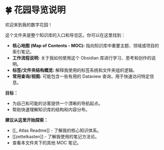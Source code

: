 # 🍀 花园导览说明

欢迎来到我的数字花园！

这个文件夹是整个知识库的入口和导览区。你可以在这里找到：

*   **核心地图 (Map of Contents - MOC):** 指向知识库中重要主题、领域或项目的索引笔记。
*   **工作流程说明:** 关于我如何使用这个 Obsidian 库进行学习、思考和创作的说明。
*   **标签/文件夹结构概览:** 解释我使用的标签系统和文件夹组织逻辑。
*   **常用查询/视图:** 可能包含一些有用的 Dataview 查询，用于快速访问特定信息。

**目标：**

*   为自己和可能的访客提供一个清晰的导航起点。
*   帮助快速理解知识库的结构和内容分布。

**建议从这里开始探索：**

*   [[_ Atlas Readme]] - 了解我的核心知识体系。
*   [[zettelkasten]] - 了解我使用的笔记方法论。
*   查看本文件夹下的其他 MOC 笔记。